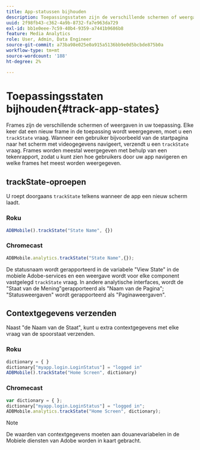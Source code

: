 ```yaml
---
title: App-statussen bijhouden
description: Toepassingsstaten zijn de verschillende schermen of weergaven in uw toepassing. Leer hoe u de toepassingsstatus in uw toepassing kunt bijhouden met behulp van de trackState-oproep.
uuid: 2f98fb43-c362-4a9b-8732-fa7e963da729
exl-id: bb1e0eee-7c59-40b4-9359-a7441b9686b8
feature: Media Analytics
role: User, Admin, Data Engineer
source-git-commit: a73ba98e025e0a915a5136bb9e0d5bcbde875b0a
workflow-type: tm+mt
source-wordcount: '188'
ht-degree: 2%

---
```


# Toepassingsstaten bijhouden{#track-app-states}

Frames zijn de verschillende schermen of weergaven in uw toepassing. Elke keer dat een nieuw frame in de toepassing wordt weergegeven, moet u een `trackState` vraag. Wanneer een gebruiker bijvoorbeeld van de startpagina naar het scherm met videogegevens navigeert, verzendt u een `trackState` vraag. Frames worden meestal weergegeven met behulp van een tekenrapport, zodat u kunt zien hoe gebruikers door uw app navigeren en welke frames het meest worden weergegeven.

## trackState-oproepen

U roept doorgaans `trackState` telkens wanneer de app een nieuw scherm laadt.

### Roku

```js
ADBMobile().trackState("State Name", {})
```

### Chromecast

```js
ADBMobile.analytics.trackState("State Name",{});
```

De statusnaam wordt gerapporteerd in de variabele &quot;View State&quot; in de mobiele Adobe-services en een weergave wordt voor elke component vastgelegd `trackState` vraag. In andere analytische interfaces, wordt de &quot;Staat van de Mening&quot;gerapporteerd als &quot;Naam van de Pagina&quot;; &quot;Statusweergaven&quot; wordt gerapporteerd als &quot;Paginaweergaven&quot;.

## Contextgegevens verzenden

Naast &quot;de Naam van de Staat&quot;, kunt u extra contextgegevens met elke vraag van de spoorstaat verzenden.

### Roku

```js
dictionary = { } 
dictionary["myapp.login.LoginStatus"] = "logged in"  
ADBMobile().trackState("Home Screen", dictionary)
```

### Chromecast

```js
var dictionary = { }; 
dictionary["myapp.login.LoginStatus"] = "logged in"; 
ADBMobile.analytics.trackState("Home Screen", dictionary); 
```

>[!NOTE]
>
>De waarden van contextgegevens moeten aan douanevariabelen in de Mobiele diensten van Adobe worden in kaart gebracht.
